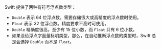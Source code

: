 Swift 提供了两种有符号浮点数类型：
- `Double` 表示 64 位浮点数。需要存储很大或高精度的浮点数时使用。
- `Float` 表示 32 位浮点数。精度要求不高时可使用。
- `Double` 精确度很高，至少有 15 位小数，而 `Float` 只有 6 位小数。
- 如果没给浮点字面量标明类型，那么，在自动推断浮点数的类型时，Swift 总是会选择 `Double` 而不是 `Float`。